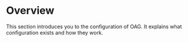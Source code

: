 # Overview

This section introduces you to the configuration of OAG. It explains what configuration exists and how they work.
